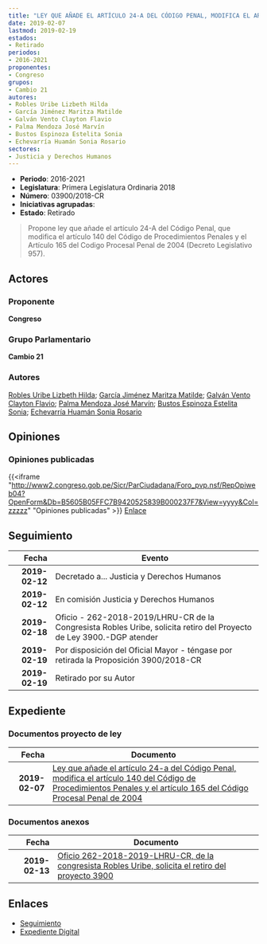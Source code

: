```yaml
---
title: "LEY QUE AÑADE EL ARTÍCULO 24-A DEL CÓDIGO PENAL, MODIFICA EL ARTÍCULO 140 DEL CÓDIGO DE PROCEDIMIENTOS PENALES Y EL ARTÍCULO 165 DEL CÓDIGO PROCESAL PENAL DE 2004"
date: 2019-02-07
lastmod: 2019-02-19
estados:
- Retirado
periodos:
- 2016-2021
proponentes:
- Congreso
grupos:
- Cambio 21
autores:
- Robles Uribe Lizbeth Hilda
- García Jiménez Maritza Matilde
- Galván Vento Clayton Flavio
- Palma Mendoza José Marvín
- Bustos Espinoza Estelita Sonia
- Echevarría Huamán Sonia Rosario
sectores:
- Justicia y Derechos Humanos
---
```

- **Periodo**: 2016-2021
- **Legislatura**: Primera Legislatura Ordinaria 2018
- **Número**: 03900/2018-CR
- **Iniciativas agrupadas**: 
- **Estado**: Retirado

> Propone ley que añade el artículo 24-A del Código Penal, que modifica el artículo 140 del Código de Procedimientos Penales y el Artículo 165 del Codigo Procesal Penal de 2004 (Decreto Legislativo 957).


## Actores

### Proponente

**Congreso**

### Grupo Parlamentario

**Cambio 21**

### Autores

[Robles Uribe Lizbeth Hilda](mailto:mailto:lroblesu@congreso.gob.pe); [García Jiménez Maritza Matilde](mailto:mailto:mgarciaj@congreso.gob.pe); [Galván Vento Clayton Flavio](mailto:mailto:cgalvan@congreso.gob.pe); [Palma Mendoza José Marvín](mailto:mailto:jpalma@congreso.gob.pe); [Bustos Espinoza Estelita Sonia](mailto:mailto:ebustos@congreso.gob.pe); [Echevarría Huamán Sonia Rosario](mailto:mailto:sechevarria@congreso.gob.pe)

## Opiniones

### Opiniones publicadas

{{<iframe "http://www2.congreso.gob.pe/Sicr/ParCiudadana/Foro_pvp.nsf/RepOpiweb04?OpenForm&Db=B5605B05FFC7B9420525839B000237F7&View=yyyy&Col=zzzzz" "Opiniones publicadas" >}}
[Enlace](http://www2.congreso.gob.pe/Sicr/ParCiudadana/Foro_pvp.nsf/RepOpiweb04?OpenForm&Db=B5605B05FFC7B9420525839B000237F7&View=yyyy&Col=zzzzz)


## Seguimiento

| Fecha | Evento |
|------:|--------|
| **2019-02-12** | Decretado a... Justicia y Derechos Humanos |
| **2019-02-12** | En comisión Justicia y Derechos Humanos |
| **2019-02-18** | Oficio - 262-2018-2019/LHRU-CR de la Congresista Robles Uribe, solicita retiro del Proyecto de Ley 3900.-DGP atender |
| **2019-02-19** | Por disposición del Oficial Mayor - téngase por retirada la Proposición 3900/2018-CR |
| **2019-02-19** | Retirado por su Autor |

## Expediente

### Documentos proyecto de ley

| Fecha | Documento |
|------:|-----------|
| **2019-02-07** | [Ley que añade el artículo 24-a del Código Penal, modifica el artículo 140 del Código de Procedimientos Penales y el artículo 165 del Código Procesal Penal de 2004](http://www.leyes.congreso.gob.pe/Documentos/2016_2021/Proyectos_de_Ley_y_de_Resoluciones_Legislativas/PL0390020190207..pdf) |

### Documentos anexos

| Fecha | Documento |
|------:|-----------|
| **2019-02-13** | [Oficio 262-2018-2019-LHRU-CR, de la congresista Robles Uribe, solicita el retiro del proyecto 3900](http://www.leyes.congreso.gob.pe/Documentos/2016_2021/Retiro_de_Proyecto/OFICIO-262-2018-2019-LHRU-CR.pdf) |

## Enlaces

- [Seguimiento](http://www2.congreso.gob.pe/Sicr/TraDocEstProc/CLProLey2016.nsf/f7fff46988ca05b1052578e100829cc7/e8eb11fbc160c9180525839a007ddc60?OpenDocument)
- [Expediente Digital](http://www2.congreso.gob.pe/Sicr/TraDocEstProc/CLProLey2016.nsf/f7fff46988ca05b1052578e100829cc7/e8eb11fbc160c9180525839a007ddc60?OpenDocument&Click=05257FB7005EB655.eb71d0cf91d8294e05256cdf006b5706/$Body/0.1C6C)

